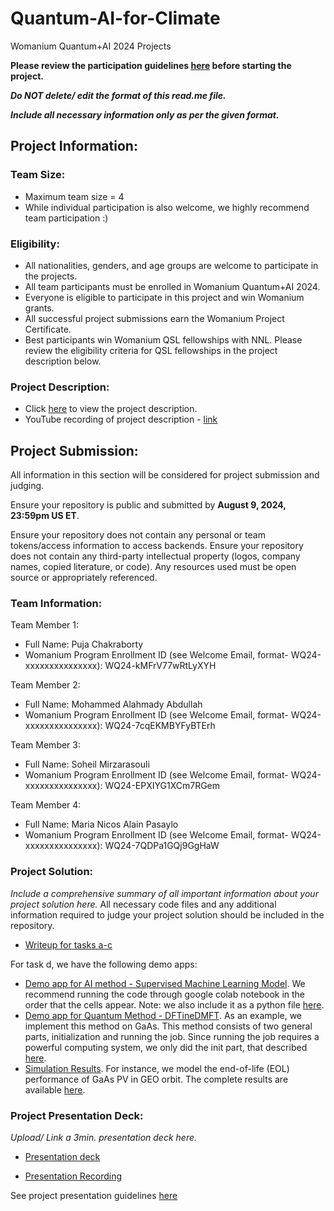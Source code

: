 # Quantum-AI-for-Climate
Womanium Quantum+AI 2024 Projects

**Please review the participation guidelines [here](https://github.com/womanium-quantum/Quantum-AI-2024) before starting the project.**

_**Do NOT delete/ edit the format of this read.me file.**_

_**Include all necessary information only as per the given format.**_

## Project Information:

### Team Size:
  - Maximum team size = 4
  - While individual participation is also welcome, we highly recommend team participation :)

### Eligibility:
  - All nationalities, genders, and age groups are welcome to participate in the projects.
  - All team participants must be enrolled in Womanium Quantum+AI 2024.
  - Everyone is eligible to participate in this project and win Womanium grants.
  - All successful project submissions earn the Womanium Project Certificate.
  - Best participants win Womanium QSL fellowships with NNL. Please review the eligibility criteria for QSL fellowships in the project description below.

### Project Description:
  - Click [here](https://drive.google.com/file/d/1yoY_venPkNStjcDu0Na0HYhgO6CvVYdM/view?usp=sharing) to view the project description.
  - YouTube recording of project description - [link](https://youtu.be/ka2RgUYo83c?si=MUb_dwTVfP1FV_47)

## Project Submission:
All information in this section will be considered for project submission and judging.

Ensure your repository is public and submitted by **August 9, 2024, 23:59pm US ET**.

Ensure your repository does not contain any personal or team tokens/access information to access backends. Ensure your repository does not contain any third-party intellectual property (logos, company names, copied literature, or code). Any resources used must be open source or appropriately referenced.

### Team Information:
Team Member 1:
 - Full Name: Puja Chakraborty
 - Womanium Program Enrollment ID (see Welcome Email, format- WQ24-xxxxxxxxxxxxxxx): WQ24-kMFrV77wRtLyXYH

Team Member 2:
 - Full Name: Mohammed Alahmady Abdullah
 - Womanium Program Enrollment ID (see Welcome Email, format- WQ24-xxxxxxxxxxxxxxx): WQ24-7cqEKMBYFyBTErh


Team Member 3:
 - Full Name: Soheil Mirzarasouli
 - Womanium Program Enrollment ID (see Welcome Email, format- WQ24-xxxxxxxxxxxxxxx): WQ24-EPXIYG1XCm7RGem


Team Member 4:
 - Full Name: Maria Nicos Alain Pasaylo
 - Womanium Program Enrollment ID (see Welcome Email, format- WQ24-xxxxxxxxxxxxxxx): WQ24-7QDPa1GQj9GgHaW


### Project Solution:
_Include a comprehensive summary of all important information about your project solution here._
All necessary code files and any additional information required to judge your project solution should be included in the repository. 

- [Writeup for tasks a-c](https://github.com/mariapasaylo/Quantum-AI-for-Climate/blob/main/%5BWomanium24%5DQuantum_and_AI_Project_Submission_Entangled_Energy_Writeup.pdf) 

For task d, we have the following demo apps:
- [Demo app for AI method - Supervised Machine Learning Model](https://colab.research.google.com/drive/1mSladZBswjXVaJz-yGJzyTS3AdmbjAKj?usp=sharing). We recommend running the code through google colab notebook in the order that the cells appear. Note: we also include it as a python file [here](https://github.com/mariapasaylo/Quantum-AI-for-Climate/blob/main/ml_demo.py).
- [Demo app for Quantum Method - DFTineDMFT](https://github.com/mariapasaylo/Quantum-AI-for-Climate/tree/main/DFT%2BeDMFT). As an example, we implement this method on GaAs. This method consists of two general parts, initialization and running the job. Since running the job requires a powerful computing system, we only did the init part, that described [here](https://github.com/mariapasaylo/Quantum-AI-for-Climate/blob/main/DFT%2BeDMFT/GaAs/GaAs.ipynb).
- [Simulation Results](https://github.com/mariapasaylo/Quantum-AI-for-Climate/tree/main/DFT%2BeDMFT). For instance, we model the end-of-life (EOL) performance of GaAs PV in GEO orbit. The complete results are available [here](https://github.com/mariapasaylo/Quantum-AI-for-Climate/tree/main/DFT%2BeDMFT).


### Project Presentation Deck:
_Upload/ Link a 3min. presentation deck here._

- [Presentation deck](https://www.canva.com/design/DAGNXN12ouE/GuXluj2E0d3xaLNEHxRHPQ/view?utm_content=DAGNXN12ouE&utm_campaign=designshare&utm_medium=link&utm_source=viewer)

- [Presentation Recording](https://drive.google.com/file/d/1pa0giNP-q8cKMO1VWazqnVz5ystgByDh/view?usp=sharing)

See project presentation guidelines [here](https://docs.google.com/document/d/13nWF8AxFAfFYTWEYPT3BpPdYkqtxxSAjmuXj_zcMh-E/edit?usp=sharing)

